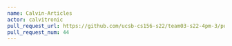 ```yaml
---
name: Calvin-Articles
actor: calvitronic
pull_request_url: https://github.com/ucsb-cs156-s22/team03-s22-4pm-3/pull/44
pull_request_num: 44
---
```

